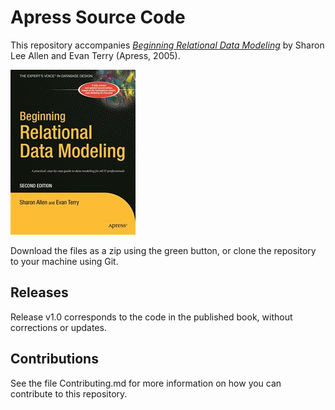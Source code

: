 # Apress Source Code

This repository accompanies [*Beginning Relational Data Modeling*](http://www.apress.com/9781590594636) by Sharon Lee Allen and Evan Terry (Apress, 2005).

![Cover image](9781590594636.jpg)

Download the files as a zip using the green button, or clone the repository to your machine using Git.

## Releases

Release v1.0 corresponds to the code in the published book, without corrections or updates.

## Contributions

See the file Contributing.md for more information on how you can contribute to this repository.
